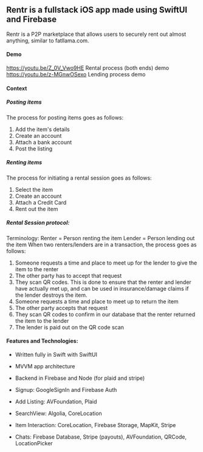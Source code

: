 
## Rentr is a fullstack iOS app made using **SwiftUI** and **Firebase**
Rentr is a P2P marketplace that allows users to securely rent out almost anything, similar to fatllama.com.

#### Demo

https://youtu.be/Z_0V_Vwo9HE Rental process (both ends) demo
https://youtu.be/z-MGnwOSexo Lending process demo

#### Context

##### Posting items
The process for posting items goes as follows:
1. Add the item's details
2. Create an account
3. Attach a bank account
4. Post the listing

##### Renting items
The process for initiating a rental session goes as follows:
1. Select the item
2. Create an account
3. Attach a Credit Card
4. Rent out the item

##### Rental Session protocol:
Terminology: 
Renter = Person renting the item
Lender = Person lending out the item
When two renters/lenders are in a transaction, the process goes as follows:
1. Someone requests a time and place to meet up for the lender to give the item to the renter
2. The other party has to accept that request
3. They scan QR codes. This is done to ensure that the renter and lender have actually met up, and can be used in insurance/damage claims if the lender destroys the item.
4. Someone requests a time and place to meet up to return the item 
5. The other party accepts that request
6. They scan QR codes to confirm in our database that the renter returned the item to the lender
7. The lender is paid out on the QR code scan

#### Features and Technologies:
- Written fully in Swift with SwiftUI
- MVVM app architecture
- Backend in Firebase and Node (for plaid and stripe)

- Signup: GoogleSignIn and Firebase Auth
- Add Listing: AVFoundation, Plaid 
- SearchView: Algolia, CoreLocation
- Item Interaction: CoreLocation, Firebase Storage, MapKit, Stripe
- Chats: Firebase Database, Stripe (payouts), AVFoundation, QRCode, LocationPicker


